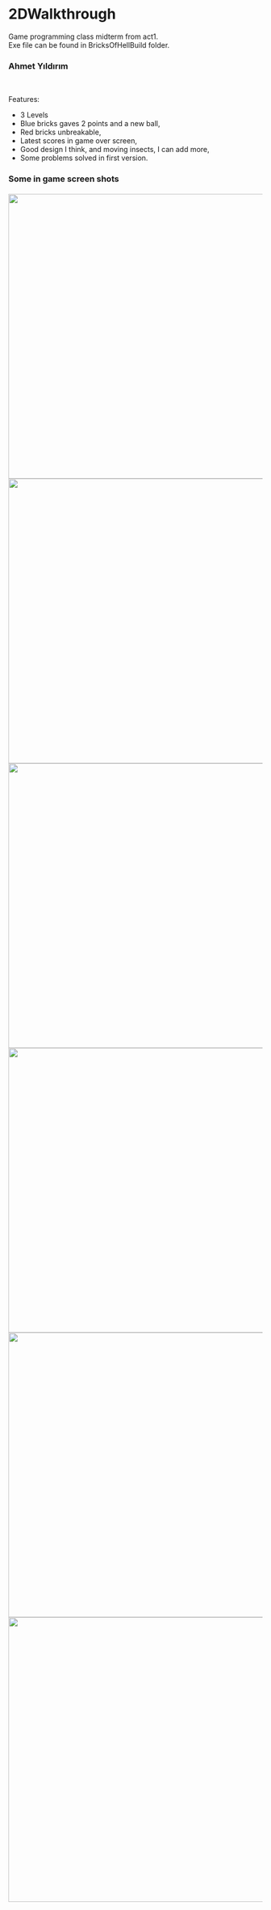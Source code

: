 # 2DWalkthrough
 Game programming class midterm from act1.<br>
 Exe file can be found in BricksOfHellBuild folder.<br>
 <h3>Ahmet Yıldırım</h3><br>
 
Features:
 - 3 Levels
 - Blue bricks gaves 2 points and a new ball,
 - Red bricks unbreakable,
 - Latest scores in game over screen,
 - Good design I think, and moving insects, I can add more,
 - Some problems solved in first version. <br>

 <h3>Some in game screen shots<br>
 <br>
 <img src="https://user-images.githubusercontent.com/34456517/117553319-897a3e80-b059-11eb-92e6-dab00e8be2cf.png" width="999" height="563">
 <img src="https://user-images.githubusercontent.com/34456517/117553320-8aab6b80-b059-11eb-9cfd-21bf3faf1536.png" width="999" height="563">
 <img src="https://user-images.githubusercontent.com/34456517/117553317-88e1a800-b059-11eb-8a4b-afeeec8892d7.png" width="999" height="563">
 <img src="https://user-images.githubusercontent.com/34456517/117553511-b4b15d80-b05a-11eb-9484-388cf6a49daf.png" width="999" height="563">
 <img src="https://user-images.githubusercontent.com/34456517/117553512-b549f400-b05a-11eb-94cb-236dd560b582.png" width="999" height="563">
 <img src="https://user-images.githubusercontent.com/34456517/117553510-b418c700-b05a-11eb-9c10-c65f8d844cce.png" width="999" height="563">
